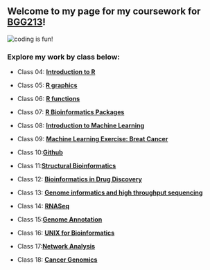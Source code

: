 ## Welcome to my page for my coursework for [BGG213](https://bioboot.github.io/bggn213_S19/)!

![coding is fun!](https://i.redd.it/3aea98bee4a11.jpg)

### Explore my work by class below:

- Class 04: [**Introduction to R**](https://github.com/macatbu/bggn213/blob/master/Class%204:%20R%20Basics/Class_4-_In_Class_Exercise.md)

- Class 05: [**R graphics**]()

- Class 06: [**R functions**]()

- Class 07: [**R Bioinformatics Packages**]()

- Class 08: [**Introduction to Machine Learning**]()

- Class 09: [**Machine Learning Exercise: Breat Cancer**](https://github.com/macatbu/bggn213/blob/master/class09/Class_09_Breast_Cancer_Activity.md)

- Class 10:[**Github**](https://github.com/macatbu/bggn213)

- Class 11:[**Structural Bioinformatics**](https://github.com/macatbu/bggn213/blob/master/class11/Class_11.md)

- Class 12: [**Bioinformatics in Drug Discovery**]()

- Class 13: [**Genome informatics and high throughput sequencing**]()

- Class 14: [**RNASeq**]()

- Class 15:[**Genome Annotation**]()

- Class 16: [**UNIX for Bioinformatics**]()

- Class 17:[**Network Analysis**]()

- Class 18: [**Cancer Genomics**]()




